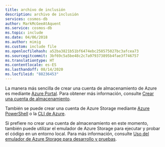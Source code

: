 ```yaml
---
title: archivo de inclusión
description: archivo de inclusión
services: cosmos-db
author: MarkMcGeeAtAquent
ms.service: cosmos-db
ms.topic: include
ms.date: 04/06/2018
ms.author: mimig
ms.custom: include file
ms.openlocfilehash: a52ba3821b51bf6474ebc258575027bc3afcea73
ms.sourcegitcommit: 3bf69c5a5be48c2c7a979373895b4fae3f746757
ms.translationtype: HT
ms.contentlocale: es-ES
ms.lasthandoff: 08/14/2020
ms.locfileid: "88236453"
---
```

La manera más sencilla de crear una cuenta de almacenamiento de Azure es mediante [Azure Portal](https://portal.azure.com). Para obtener más información, consulte [Crear una cuenta de almacenamiento](../articles/storage/common/storage-account-create.md).

También se puede crear una cuenta de Azure Storage mediante [Azure PowerShell](../articles/storage/common/storage-powershell-guide-full.md) o la [CLI de Azure](../articles/storage/common/storage-azure-cli.md).

Si prefiere no crear una cuenta de almacenamiento en este momento, también puede utilizar el emulador de Azure Storage para ejecutar y probar el código en un entorno local. Para más información, consulte [Uso del emulador de Azure Storage para desarrollo y pruebas](../articles/storage/common/storage-use-emulator.md).
